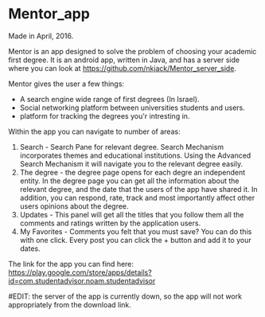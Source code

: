 # Mentor_app

Made in April, 2016.

Mentor is an app designed to solve the problem of choosing your academic first degree.
It is an android app, written in Java, and has a server side where you can look at https://github.com/nkjack/Mentor_server_side.


Mentor gives the user a few things:

  - A search engine wide range of first degrees (In Israel).
  - Social networking platform between universities students and users.
  - platform for tracking the degrees you'r intresting in.
  

Within the app you can navigate to number of areas:

  1. Search - Search Pane for relevant degree. Search Mechanism incorporates themes and educational institutions. 
     Using the Advanced Search Mechanism it will navigate you to the relevant degree easily.
  2. The degree - the degree page opens for each degre an independent entity. In the degree page you can get all 
     the information about the relevant degree, and the date that the users of the app have shared it. In addition, 
     you can respond, rate, track and most importantly affect other users opinions about the degree.
  3. Updates - This panel will get all the titles that you follow them all 
     the comments and ratings written by the application users.
  4. My Favorites - Comments you felt that you must save? You can do this with one click. Every post you can click 
     the + button and add it to your dates.
     
  The link for the app you can find here: https://play.google.com/store/apps/details?id=com.studentadvisor.noam.studentadvisor
  
  #EDIT: the server of the app is currently down, so the app will not work appropriately from the download link.

